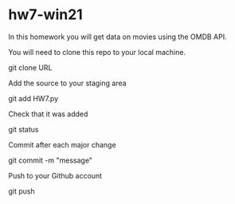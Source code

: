 # hw7-win21
In this homework you will get data on movies using the OMDB API.

You will need to clone this repo to your local machine.

git clone URL

Add the source to your staging area

git add HW7.py

Check that it was added

git status

Commit after each major change

git commit -m "message"

Push to your Github account

git push
